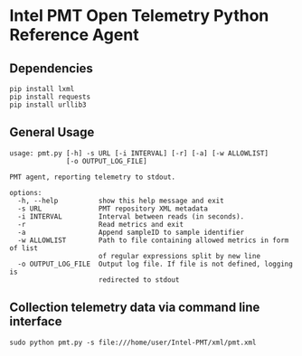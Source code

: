 # Intel PMT Open Telemetry Python Reference Agent

## Dependencies

```
pip install lxml
pip install requests
pip install urllib3
```

## General Usage

```
usage: pmt.py [-h] -s URL [-i INTERVAL] [-r] [-a] [-w ALLOWLIST]
              [-o OUTPUT_LOG_FILE]

PMT agent, reporting telemetry to stdout.

options:
  -h, --help          show this help message and exit
  -s URL              PMT repository XML metadata
  -i INTERVAL         Interval between reads (in seconds).
  -r                  Read metrics and exit
  -a                  Append sampleID to sample identifier
  -w ALLOWLIST        Path to file containing allowed metrics in form of list
                      of regular expressions split by new line
  -o OUTPUT_LOG_FILE  Output log file. If file is not defined, logging is
                      redirected to stdout
```

## Collection telemetry data via command line interface

```
sudo python pmt.py -s file:///home/user/Intel-PMT/xml/pmt.xml
```
